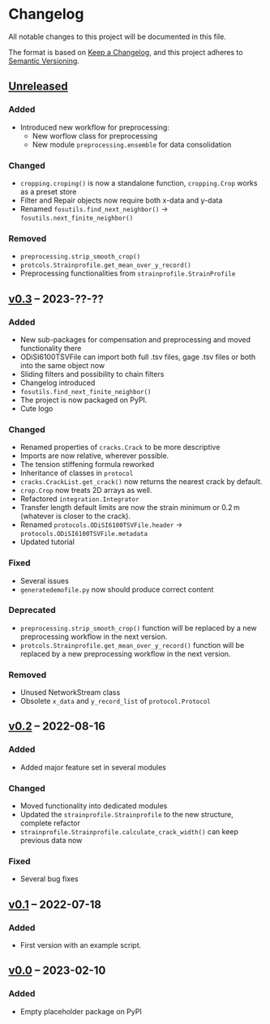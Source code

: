 # Changelog

All notable changes to this project will be documented in this file.

The format is based on [Keep a Changelog](https://keepachangelog.com/en/1.0.0/),
and this project adheres to [Semantic Versioning](https://semver.org/spec/v2.0.0.html).

## [Unreleased]

### Added

- Introduced new workflow for preprocessing:
    - New worflow class for preprocessing
    - New module `preprocessing.ensemble` for data consolidation

### Changed

- `cropping.croping()` is now a standalone function, `cropping.Crop` works as a preset store
- Filter and Repair objects now require both x-data and y-data
- Renamed `fosutils.find_next_neighbor()` &rarr; `fosutils.next_finite_neighbor()`

### Removed

- `preprocessing.strip_smooth_crop()`
- `protcols.Strainprofile.get_mean_over_y_record()`
- Preprocessing functionalities from `strainprofile.StrainProfile`

## [v0.3] – 2023-??-??

### Added

- New sub-packages for compensation and preprocessing and moved functionality there
- ODiSI6100TSVFile can import both full .tsv files, gage .tsv files or both into the same object now
- Sliding filters and possibility to chain filters
- Changelog introduced
- `fosutils.find_next_finite_neighbor()`
- The project is now packaged on PyPI.
- Cute logo

### Changed

- Renamed properties of `cracks.Crack` to be more descriptive
- Imports are now relative, wherever possible.
- The tension stiffening formula reworked
- Inheritance of classes in `protocol`
- `cracks.CrackList.get_crack()` now returns the nearest crack by default.
- `crop.Crop` now treats 2D arrays as well.
- Refactored `integration.Integrator`
- Transfer length default limits are now the strain minimum or 0.2 m (whatever is closer to the crack).
- Renamed `protocols.ODiSI6100TSVFile.header` &rarr; `protocols.ODiSI6100TSVFile.metadata`
- Updated tutorial

### Fixed

- Several issues
- `generatedemofile.py` now should produce correct content

### Deprecated

- `preprocessing.strip_smooth_crop()` function will be replaced by a new preprocessing workflow in the next version.
- `protcols.Strainprofile.get_mean_over_y_record()` function will be replaced by a new preprocessing workflow in the next version.

### Removed

- Unused NetworkStream class
- Obsolete `x_data` and `y_record_list` of `protocol.Protocol`

## [v0.2] – 2022-08-16

### Added

- Added major feature set in several modules

### Changed

- Moved functionality into dedicated modules
- Updated the `strainprofile.Strainprofile` to the new structure, complete refactor
- `strainprofile.Strainprofile.calculate_crack_width()` can keep previous data now

### Fixed

- Several bug fixes

## [v0.1] – 2022-07-18

### Added

- First version with an example script.

## [v0.0] – 2023-02-10

### Added

- Empty placeholder package on PyPI


[unreleased]: https://github.com/TUD-IMB/fosanalysis/compare/v0.3.0..master
[v0.3]: https://github.com/TUD-IMB/fosanalysis/releases/compare/v0.3.0..v0.2.0
[v0.2]: https://github.com/TUD-IMB/fosanalysis/releases/compare/v0.2.0..v0.1.0
[v0.1]: https://github.com/TUD-IMB/fosanalysis/releases/tag/v0.1.0
[v0.0]: https://github.com/TUD-IMB/fosanalysis/releases/tag/v0.0.0
